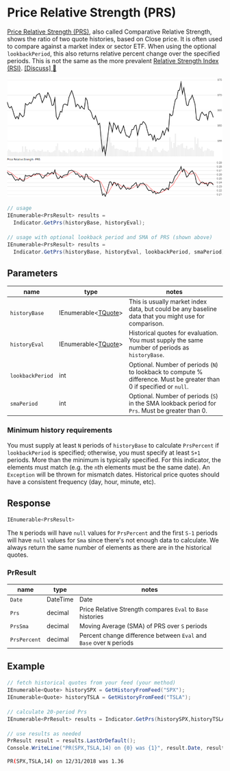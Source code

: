 # Price Relative Strength (PRS)

[Price Relative Strength (PRS)](https://en.wikipedia.org/wiki/Relative_strength), also called Comparative Relative Strength, shows the ratio of two quote histories, based on Close price.  It is often used to compare against a market index or sector ETF.  When using the optional `lookbackPeriod`, this also returns relative percent change over the specified periods.  This is not the same as the more prevalent [Relative Strength Index (RSI)](../Rsi/README.md).
[[Discuss] :speech_balloon:](https://github.com/DaveSkender/Stock.Indicators/discussions/243 "Community discussion about this indicator")

![image](chart.png)

```csharp
// usage
IEnumerable<PrsResult> results =
  Indicator.GetPrs(historyBase, historyEval);  

// usage with optional lookback period and SMA of PRS (shown above)
IEnumerable<PrsResult> results =
  Indicator.GetPrs(historyBase, historyEval, lookbackPeriod, smaPeriod);  
```

## Parameters

| name | type | notes
| -- |-- |--
| `historyBase` | IEnumerable\<[TQuote](../../docs/GUIDE.md#historical-quotes)\> | This is usually market index data, but could be any baseline data that you might use for comparison.
| `historyEval` | IEnumerable\<[TQuote](../../docs/GUIDE.md#historical-quotes)\> | Historical quotes for evaluation.  You must supply the same number of periods as `historyBase`.
| `lookbackPeriod` | int | Optional.  Number of periods (`N`) to lookback to compute % difference.  Must be greater than 0 if specified or `null`.
| `smaPeriod` | int | Optional.  Number of periods (`S`) in the SMA lookback period for `Prs`.  Must be greater than 0.

### Minimum history requirements

You must supply at least `N` periods of `historyBase` to calculate `PrsPercent` if `lookbackPeriod` is specified; otherwise, you must specify at least `S+1` periods.  More than the minimum is typically specified.  For this indicator, the elements must match (e.g. the `n`th elements must be the same date).  An `Exception` will be thrown for mismatch dates.  Historical price quotes should have a consistent frequency (day, hour, minute, etc).

## Response

```csharp
IEnumerable<PrsResult>
```

The `N` periods will have `null` values for `PrsPercent` and the first `S-1` periods will have `null` values for `Sma` since there's not enough data to calculate.  We always return the same number of elements as there are in the historical quotes.

### PrResult

| name | type | notes
| -- |-- |--
| `Date` | DateTime | Date
| `Prs` | decimal | Price Relative Strength compares `Eval` to `Base` histories
| `PrsSma` | decimal | Moving Average (SMA) of PRS over `S` periods
| `PrsPercent` | decimal | Percent change difference between `Eval` and `Base` over `N` periods

## Example

```csharp
// fetch historical quotes from your feed (your method)
IEnumerable<Quote> historySPX = GetHistoryFromFeed("SPX");
IEnumerable<Quote> historyTSLA = GetHistoryFromFeed("TSLA");

// calculate 20-period Prs
IEnumerable<PrResult> results = Indicator.GetPrs(historySPX,historyTSLA,14);

// use results as needed
PrResult result = results.LastOrDefault();
Console.WriteLine("PR(SPX,TSLA,14) on {0} was {1}", result.Date, result.PriceRatio);
```

```bash
PR(SPX,TSLA,14) on 12/31/2018 was 1.36
```
